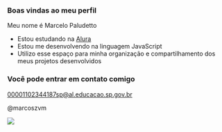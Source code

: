 ### Boas vindas ao meu perfil

Meu nome é Marcelo Paludetto

- Estou estudando na [Alura](https://www.alura.com.br)
- Estou me desenvolvendo na linguagem JavaScript
- Utilizo esse espaço para minha organização e compartilhamento dos meus projetos desenvolvidos

### Você pode entrar em contato comigo 

00001102344187sp@al.educacao.sp.gov.br

@marcoszvm

![](https://media1.tenor.com/m/e8hLQVek7J4AAAAd/monkey-slide.gif)
